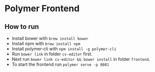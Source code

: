 # Polymer Frontend

## How to run
* Install bower with `brew install bower`
* Install npm with `brew install npm`
* Install polymer-cli with `npm install -g polymer-cli`
* Run `bower link` in folder `cv-editor` first. 
* Next run `bower link cv-editor && bower install` in folder `frontend`.
* To start the frontend run `polymer serve -p 8081`
